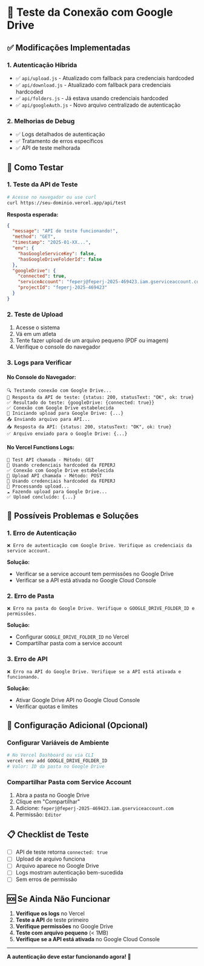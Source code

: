 # 🧪 Teste da Conexão com Google Drive

## ✅ **Modificações Implementadas**

### **1. Autenticação Híbrida**
- ✅ `api/upload.js` - Atualizado com fallback para credenciais hardcoded
- ✅ `api/download.js` - Atualizado com fallback para credenciais hardcoded
- ✅ `api/folders.js` - Já estava usando credenciais hardcoded
- ✅ `api/googleAuth.js` - Novo arquivo centralizado de autenticação

### **2. Melhorias de Debug**
- ✅ Logs detalhados de autenticação
- ✅ Tratamento de erros específicos
- ✅ API de teste melhorada

## 🧪 **Como Testar**

### **1. Teste da API de Teste**
```bash
# Acesse no navegador ou use curl
curl https://seu-dominio.vercel.app/api/test
```

**Resposta esperada:**
```json
{
  "message": "API de teste funcionando!",
  "method": "GET",
  "timestamp": "2025-01-XX...",
  "env": {
    "hasGoogleServiceKey": false,
    "hasGoogleDriveFolderId": false
  },
  "googleDrive": {
    "connected": true,
    "serviceAccount": "feperj@feperj-2025-469423.iam.gserviceaccount.com",
    "projectId": "feperj-2025-469423"
  }
}
```

### **2. Teste de Upload**
1. Acesse o sistema
2. Vá em um atleta
3. Tente fazer upload de um arquivo pequeno (PDF ou imagem)
4. Verifique o console do navegador

### **3. Logs para Verificar**

#### **No Console do Navegador:**
```
🔍 Testando conexão com Google Drive...
📡 Resposta da API de teste: {status: 200, statusText: "OK", ok: true}
✅ Resultado do teste: {googleDrive: {connected: true}}
✅ Conexão com Google Drive estabelecida
🚀 Iniciando upload para Google Drive: {...}
📤 Enviando arquivo para API...
📥 Resposta da API: {status: 200, statusText: "OK", ok: true}
✅ Arquivo enviado para o Google Drive: {...}
```

#### **No Vercel Functions Logs:**
```
🧪 Test API chamada - Método: GET
🔑 Usando credenciais hardcoded da FEPERJ
✅ Conexão com Google Drive estabelecida
🚀 Upload API chamada - Método: POST
🔑 Usando credenciais hardcoded da FEPERJ
📁 Processando upload...
☁️ Fazendo upload para Google Drive...
✅ Upload concluído: {...}
```

## 🚨 **Possíveis Problemas e Soluções**

### **1. Erro de Autenticação**
```
❌ Erro de autenticação com Google Drive. Verifique as credenciais da service account.
```

**Solução:**
- Verificar se a service account tem permissões no Google Drive
- Verificar se a API está ativada no Google Cloud Console

### **2. Erro de Pasta**
```
❌ Erro na pasta do Google Drive. Verifique o GOOGLE_DRIVE_FOLDER_ID e permissões.
```

**Solução:**
- Configurar `GOOGLE_DRIVE_FOLDER_ID` no Vercel
- Compartilhar pasta com a service account

### **3. Erro de API**
```
❌ Erro na API do Google Drive. Verifique se a API está ativada e funcionando.
```

**Solução:**
- Ativar Google Drive API no Google Cloud Console
- Verificar quotas e limites

## 🔧 **Configuração Adicional (Opcional)**

### **Configurar Variáveis de Ambiente**
```bash
# No Vercel Dashboard ou via CLI
vercel env add GOOGLE_DRIVE_FOLDER_ID
# Valor: ID da pasta no Google Drive
```

### **Compartilhar Pasta com Service Account**
1. Abra a pasta no Google Drive
2. Clique em "Compartilhar"
3. Adicione: `feperj@feperj-2025-469423.iam.gserviceaccount.com`
4. Permissão: `Editor`

## 📋 **Checklist de Teste**

- [ ] API de teste retorna `connected: true`
- [ ] Upload de arquivo funciona
- [ ] Arquivo aparece no Google Drive
- [ ] Logs mostram autenticação bem-sucedida
- [ ] Sem erros de permissão

## 🆘 **Se Ainda Não Funcionar**

1. **Verifique os logs** no Vercel
2. **Teste a API** de teste primeiro
3. **Verifique permissões** no Google Drive
4. **Teste com arquivo pequeno** (< 1MB)
5. **Verifique se a API está ativada** no Google Cloud Console

---

**A autenticação deve estar funcionando agora! 🚀**
